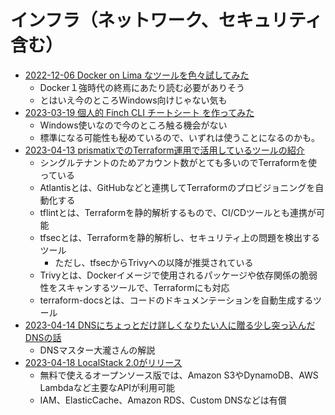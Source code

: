 # インフラ（ネットワーク、セキュリティ含む）

- [2022-12-06 Docker on Lima なツールを色々試してみた](https://developers.freee.co.jp/entry/freee-docker-desktop-alternative)
  - Docker１強時代の終焉にあたり読む必要がありそう
  - とはいえ今のところWindows向けじゃない気も
- [2023-03-19 個人的 Finch CLI チートシート を作ってみた](https://dev.classmethod.jp/articles/the-finch-cli-cheat-sheet-v0-4-1/)
  - Windows使いなので今のところ触る機会がない
  - 標準になる可能性も秘めているので、いずれは使うことになるのかも。
- [2023-04-13 prismatixでのTerraform運用で活用しているツールの紹介](https://dev.classmethod.jp/articles/developersio-day-one-terraform-and-related-tools-utilized-by-prismatix/)
  - シングルテナントのためアカウント数がとても多いのでTerraformを使っている
  - Atlantisとは、GitHubなどと連携してTerraformのプロビジョニングを自動化する
  - tflintとは、Terraformを静的解析するもので、CI/CDツールとも連携が可能
  - tfsecとは、Terraformを静的解析し、セキュリティ上の問題を検出するツール
    - ただし、tfsecからTrivyへの以降が推奨されている
  - Trivyとは、Dockerイメージで使用されるパッケージや依存関係の脆弱性をスキャンするツールで、Terraformにも対応
  - terraform-docsとは、コードのドキュメンテーションを自動生成するツール
- [2023-04-14 DNSにちょっとだけ詳しくなりたい人に贈る少し突っ込んだDNSの話](https://dev.classmethod.jp/articles/devio_day1_dns/)
  - DNSマスター大瀧さんの解説
- [2023-04-18 LocalStack 2.0がリリース](https://www.publickey1.jp/blog/23/awslocalstack_20.html)
  - 無料で使えるオープンソース版では、Amazon S3やDynamoDB、AWS Lambdaなど主要なAPIが利用可能
  - IAM、ElasticCache、Amazon RDS、Custom DNSなどは有償
